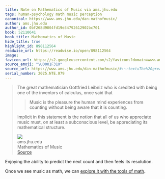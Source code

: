 ```yaml
---
title: Note on Mathematics of Music via ams.jhu.edu
tags: human-psychology math music perception
canonical: https://www.ams.jhu.edu/dan-mathofmusic/
author: ams.jhu.edu
author_id: 0bf268d9004fd19e34792612902bc701
book: 52110641
book_title: Mathematics of Music
hide_title: true
highlight_id: 898112564
readwise_url: https://readwise.io/open/898112564
image:
favicon_url: https://s2.googleusercontent.com/s2/favicons?domain=www.ams.jhu.edu
source_emoji: "\U0001F310"
source_url: https://www.ams.jhu.edu/dan-mathofmusic/#:~:text=The%20great%20mathematician,its%20mathematical%20structure.
serial_number: 2025.NTE.079
---
```

> The great mathematician Gottfried Leibniz who is credited with being one of the inventors of calculus, once said that
> 
> > Music is the pleasure the human mind experiences from counting without being aware that it is counting.
> 
> Implicit in this statement is the notion that all of us who appreciate music must, on at least a subconscious level, be appreciating its mathematical structure.
> <div class="quoteback-footer"><div class="quoteback-avatar"><img class="mini-favicon" src="https://s2.googleusercontent.com/s2/favicons?domain=www.ams.jhu.edu"></div><div class="quoteback-metadata"><div class="metadata-inner"><span style="display:none">FROM:</span><div aria-label="ams.jhu.edu" class="quoteback-author"> ams.jhu.edu</div><div aria-label="Mathematics of Music" class="quoteback-title"> Mathematics of Music</div></div></div><div class="quoteback-backlink"><a target="_blank" aria-label="go to the full text of this quotation" rel="noopener" href="https://www.ams.jhu.edu/dan-mathofmusic/#:~:text=The%20great%20mathematician,its%20mathematical%20structure." class="quoteback-arrow"> Source</a></div></div>

Enjoying the ability to predict the next count and then feels its resolution.

Once we see music as math, we can [explore it with the tools of math](https://www.joshbeckman.org/notes/799180265).